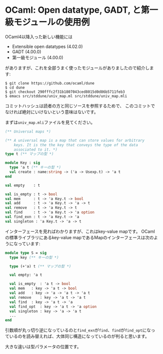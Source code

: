 # OCaml: Open datatype, GADT, と第一級モジュールの使用例

OCaml4以降入った新しい機能には

* Extensible open datatypes (4.02.0)
* GADT (4.00.0)
* 第一級モジュール (4.00.0)

がありますが、これを全部うまく使ったモジュールがありましたので紹介します:

```
$ git clone https://github.com/ocaml/dune
$ cd dune
$ git checkout 290fffc2f31b1807043ced8015d0d86b5711feb3
$ emacs src/stddune/univ_map.ml src/stddune/univ_map.mli
```

コミットハッシュは読者の方と同じソースを参照するためで、
このコミットでなければ絶対にいけないという意味はないです。

まずは`univ_map.mli`ファイルを見てください。

```ocaml
(** Universal maps *)

(** A universal map is a map that can store values for arbitrary
    keys. It is the the key that conveys the type of the data
    associated to it. *)
type t (** マップの型 *)

module Key : sig
  type 'a t (** キーの型 *)
  val create : name:string -> ('a -> Usexp.t) -> 'a t
end

val empty    : t

val is_empty : t -> bool
val mem      : t -> 'a Key.t -> bool
val add      : t -> 'a Key.t -> 'a -> t
val remove   : t -> 'a Key.t -> t
val find     : t -> 'a Key.t -> 'a option
val find_exn : t -> 'a Key.t -> 'a
val singleton : 'a Key.t -> 'a -> t
```

インターフェースを見ればわかりますが、これはkey-value mapです。
OCamlの標準ライブラリにあるkey-value mapであるMapのインターフェースは次のようになっています:

```ocaml
module type S = sig
  type key (** キーの型 *)

  type (+'a) t (** マップの型 *)

  val empty: 'a t

  val is_empty	: 'a t -> bool
  val mem	: key -> 'a t -> bool
  val add	: key -> 'a -> 'a t -> 'a t
  val remove	: key -> 'a t -> 'a t
  val find	: key -> 'a t -> 'a
  val find_opt	: key -> 'a t -> 'a option
  val singleton	: key -> 'a -> 'a t
  ...
end
```

引数順が丸っ切り逆になっているのと`find_exn`が`find`、`find`が`find_opt`になっているのを読み替えれば、大体同じ構造になっているのが判ると思います。

大きな違いは型パラメータの位置です。
